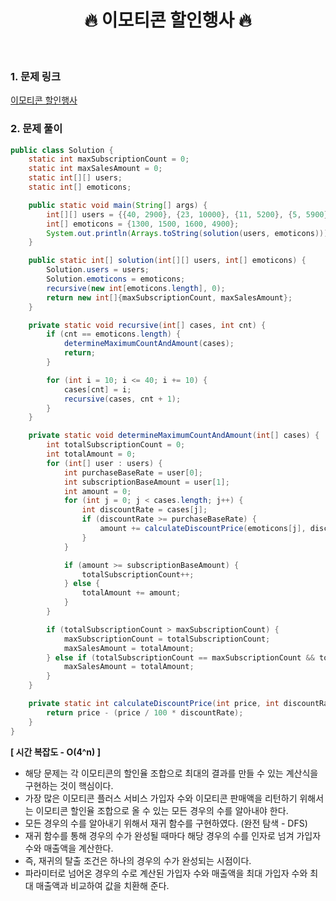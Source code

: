 <div align="center">
<h1>🔥 이모티콘 할인행사 🔥 </h1>
</div>

<br>

### 1. 문제 링크

[이모티콘 할인행사](https://school.programmers.co.kr/learn/courses/30/lessons/150368)

### 2. 문제 풀이

```java
public class Solution {
    static int maxSubscriptionCount = 0;
    static int maxSalesAmount = 0;
    static int[][] users;
    static int[] emoticons;

    public static void main(String[] args) {
        int[][] users = {{40, 2900}, {23, 10000}, {11, 5200}, {5, 5900}, {40, 3100}, {27, 9200}, {32, 6900}};
        int[] emoticons = {1300, 1500, 1600, 4900};
        System.out.println(Arrays.toString(solution(users, emoticons)));
    }

    public static int[] solution(int[][] users, int[] emoticons) {
        Solution.users = users;
        Solution.emoticons = emoticons;
        recursive(new int[emoticons.length], 0);
        return new int[]{maxSubscriptionCount, maxSalesAmount};
    }

    private static void recursive(int[] cases, int cnt) {
        if (cnt == emoticons.length) {
            determineMaximumCountAndAmount(cases);
            return;
        }

        for (int i = 10; i <= 40; i += 10) {
            cases[cnt] = i;
            recursive(cases, cnt + 1);
        }
    }

    private static void determineMaximumCountAndAmount(int[] cases) {
        int totalSubscriptionCount = 0;
        int totalAmount = 0;
        for (int[] user : users) {
            int purchaseBaseRate = user[0];
            int subscriptionBaseAmount = user[1];
            int amount = 0;
            for (int j = 0; j < cases.length; j++) {
                int discountRate = cases[j];
                if (discountRate >= purchaseBaseRate) {
                    amount += calculateDiscountPrice(emoticons[j], discountRate);
                }
            }

            if (amount >= subscriptionBaseAmount) {
                totalSubscriptionCount++;
            } else {
                totalAmount += amount;
            }
        }

        if (totalSubscriptionCount > maxSubscriptionCount) {
            maxSubscriptionCount = totalSubscriptionCount;
            maxSalesAmount = totalAmount;
        } else if (totalSubscriptionCount == maxSubscriptionCount && totalAmount > maxSalesAmount) {
            maxSalesAmount = totalAmount;
        }
    }

    private static int calculateDiscountPrice(int price, int discountRate) {
        return price - (price / 100 * discountRate);
    }
}
```

**[ 시간 복잡도 - O(4^n) ]**
- 해당 문제는 각 이모티콘의 할인율 조합으로 최대의 결과를 만들 수 있는 계산식을 구현하는 것이 핵심이다.
- 가장 많은 이모티콘 플러스 서비스 가입자 수와 이모티콘 판매액을 리턴하기 위해서는 이모티콘 할인율 조합으로 올 수 있는 모든 경우의 수를 알아내야 한다.  
- 모든 경우의 수를 알아내기 위해서 재귀 함수를 구현하였다. (완전 탐색 - DFS)
- 재귀 함수를 통해 경우의 수가 완성될 때마다 해당 경우의 수를 인자로 넘겨 가입자 수와 매출액을 계산한다.
- 즉, 재귀의 탈출 조건은 하나의 경우의 수가 완성되는 시점이다.
- 파라미터로 넘어온 경우의 수로 계산된 가입자 수와 매출액을 최대 가입자 수와 최대 매출액과 비교하여 값을 치환해 준다.